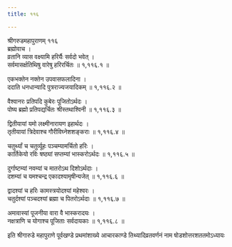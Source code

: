```yaml
---
title: ११६

---
```

श्रीगरुडमहापुराणम् ११६  
ब्रह्मोवाच ।  
व्रतानि व्यास वक्ष्यामि हरिर्यैः सर्वदो भवेत् ।  
सर्वमासर्क्षतिथिषु वारेषु हरिरर्चितः ॥ १,११६.१ ॥  
  
एकभक्तेन नक्तेन उपवासफलादिना ।  
ददाति धनधान्यादि पुत्रराज्यजयादिकम् ॥ १,११६.२ ॥  
  
वैश्वानरः प्रतिपदि कुबेरः पूजितोऽर्थदः ।  
पोष्य ब्रह्मो प्रतिपद्यर्चितः श्रीस्तथाश्विनी ॥ १,११६.३ ॥  
  
द्वितीयायां यमो लक्ष्मीनारायण इहार्थदः ।  
तृतीयायां त्रिदेवाश्च गौरीविघ्नेशशङ्कराः ॥ १,११६.४ ॥  
  
चतुर्थ्यां च चतुर्व्यूहः पञ्चम्यामर्चितो हरिः ।  
कार्तिकेयो रविः षष्ठ्यां सप्तम्यां भास्करोऽर्थदः ॥ १,११६.५ ॥  
  
दुर्गाष्टम्यां नवम्यां च मातरोऽथ दिशोऽर्थदाः ।  
दशम्यां च यमश्चन्द्र एकादश्यामृषीन्यजेत् ॥ १,११६.६ ॥  
  
द्वादश्यां च हरिः कामस्त्रयोदश्यां महेश्वरः ।  
चतुर्दश्यां पञ्चदश्यां ब्रह्मा च पितरोऽर्थदाः ॥ १,११६.७ ॥  
  
अमावास्यां पूजनीया वारा वै भास्करादयः ।  
नक्षत्राणि च योगाश्च पूजिताः सर्वदायकाः ॥ १,११६.८ ॥  
  
इति श्रीगारुडे महापुराणे पूर्वखण्डे प्रथमांशाख्ये आचारकाण्डे तिथ्यादिव्रतवर्णनं नाम षोडशोत्तरशततमोऽध्यायः